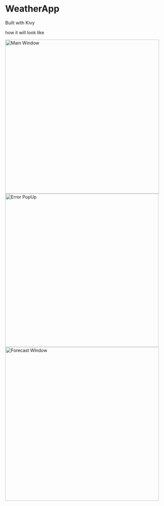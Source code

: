 # WeatherApp

Built with Kivy



how it will look like

<img width="489" alt="Main Window" src="https://user-images.githubusercontent.com/82713289/206546938-c62b7a64-6d5c-42aa-96d4-0a3f4837714b.png">

<img width="487" alt="Error PopUp" src="https://user-images.githubusercontent.com/82713289/206546777-bf5f55b2-9aed-4cb2-a834-89ab568efe75.png">

<img width="488" alt="Forecast WIndow" src="https://user-images.githubusercontent.com/82713289/206546999-6e949c35-2917-40e7-8ec0-b3131208bce1.png">
